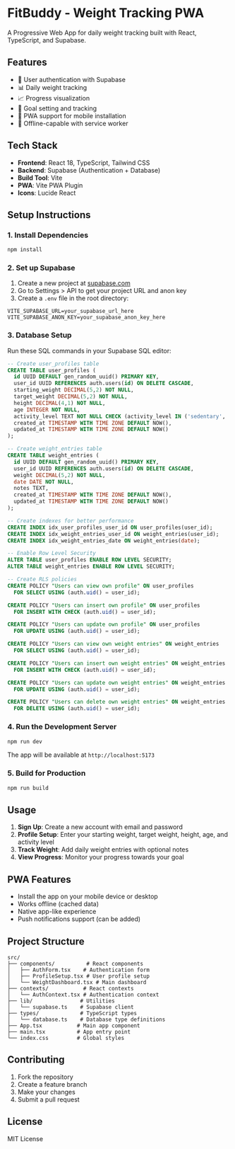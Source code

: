 # FitBuddy - Weight Tracking PWA

A Progressive Web App for daily weight tracking built with React, TypeScript, and Supabase.

## Features

- 🔐 User authentication with Supabase
- 📊 Daily weight tracking
- 📈 Progress visualization
- 🎯 Goal setting and tracking
- 📱 PWA support for mobile installation
- 💾 Offline-capable with service worker

## Tech Stack

- **Frontend**: React 18, TypeScript, Tailwind CSS
- **Backend**: Supabase (Authentication + Database)
- **Build Tool**: Vite
- **PWA**: Vite PWA Plugin
- **Icons**: Lucide React

## Setup Instructions

### 1. Install Dependencies

```bash
npm install
```

### 2. Set up Supabase

1. Create a new project at [supabase.com](https://supabase.com)
2. Go to Settings > API to get your project URL and anon key
3. Create a `.env` file in the root directory:

```env
VITE_SUPABASE_URL=your_supabase_url_here
VITE_SUPABASE_ANON_KEY=your_supabase_anon_key_here
```

### 3. Database Setup

Run these SQL commands in your Supabase SQL editor:

```sql
-- Create user_profiles table
CREATE TABLE user_profiles (
  id UUID DEFAULT gen_random_uuid() PRIMARY KEY,
  user_id UUID REFERENCES auth.users(id) ON DELETE CASCADE,
  starting_weight DECIMAL(5,2) NOT NULL,
  target_weight DECIMAL(5,2) NOT NULL,
  height DECIMAL(4,1) NOT NULL,
  age INTEGER NOT NULL,
  activity_level TEXT NOT NULL CHECK (activity_level IN ('sedentary', 'light', 'moderate', 'active', 'very_active')),
  created_at TIMESTAMP WITH TIME ZONE DEFAULT NOW(),
  updated_at TIMESTAMP WITH TIME ZONE DEFAULT NOW()
);

-- Create weight_entries table
CREATE TABLE weight_entries (
  id UUID DEFAULT gen_random_uuid() PRIMARY KEY,
  user_id UUID REFERENCES auth.users(id) ON DELETE CASCADE,
  weight DECIMAL(5,2) NOT NULL,
  date DATE NOT NULL,
  notes TEXT,
  created_at TIMESTAMP WITH TIME ZONE DEFAULT NOW(),
  updated_at TIMESTAMP WITH TIME ZONE DEFAULT NOW()
);

-- Create indexes for better performance
CREATE INDEX idx_user_profiles_user_id ON user_profiles(user_id);
CREATE INDEX idx_weight_entries_user_id ON weight_entries(user_id);
CREATE INDEX idx_weight_entries_date ON weight_entries(date);

-- Enable Row Level Security
ALTER TABLE user_profiles ENABLE ROW LEVEL SECURITY;
ALTER TABLE weight_entries ENABLE ROW LEVEL SECURITY;

-- Create RLS policies
CREATE POLICY "Users can view own profile" ON user_profiles
  FOR SELECT USING (auth.uid() = user_id);

CREATE POLICY "Users can insert own profile" ON user_profiles
  FOR INSERT WITH CHECK (auth.uid() = user_id);

CREATE POLICY "Users can update own profile" ON user_profiles
  FOR UPDATE USING (auth.uid() = user_id);

CREATE POLICY "Users can view own weight entries" ON weight_entries
  FOR SELECT USING (auth.uid() = user_id);

CREATE POLICY "Users can insert own weight entries" ON weight_entries
  FOR INSERT WITH CHECK (auth.uid() = user_id);

CREATE POLICY "Users can update own weight entries" ON weight_entries
  FOR UPDATE USING (auth.uid() = user_id);

CREATE POLICY "Users can delete own weight entries" ON weight_entries
  FOR DELETE USING (auth.uid() = user_id);
```

### 4. Run the Development Server

```bash
npm run dev
```

The app will be available at `http://localhost:5173`

### 5. Build for Production

```bash
npm run build
```

## Usage

1. **Sign Up**: Create a new account with email and password
2. **Profile Setup**: Enter your starting weight, target weight, height, age, and activity level
3. **Track Weight**: Add daily weight entries with optional notes
4. **View Progress**: Monitor your progress towards your goal

## PWA Features

- Install the app on your mobile device or desktop
- Works offline (cached data)
- Native app-like experience
- Push notifications support (can be added)

## Project Structure

```
src/
├── components/          # React components
│   ├── AuthForm.tsx    # Authentication form
│   ├── ProfileSetup.tsx # User profile setup
│   └── WeightDashboard.tsx # Main dashboard
├── contexts/           # React contexts
│   └── AuthContext.tsx # Authentication context
├── lib/               # Utilities
│   └── supabase.ts    # Supabase client
├── types/             # TypeScript types
│   └── database.ts    # Database type definitions
├── App.tsx           # Main app component
├── main.tsx          # App entry point
└── index.css         # Global styles
```

## Contributing

1. Fork the repository
2. Create a feature branch
3. Make your changes
4. Submit a pull request

## License

MIT License
